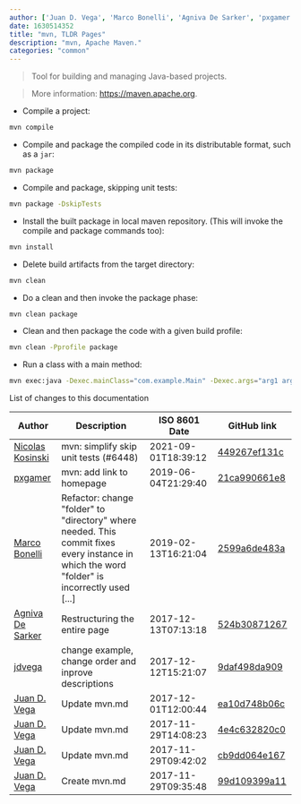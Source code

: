 ```yaml
---
author: ['Juan D. Vega', 'Marco Bonelli', 'Agniva De Sarker', 'pxgamer', 'Nicolas Kosinski', 'jdvega']
date: 1630514352
title: "mvn, TLDR Pages"
description: "mvn, Apache Maven."
categories: "common"
---
```

> Tool for building and managing Java-based projects.

> More information: <https://maven.apache.org>.

- Compile a project:

```bash
mvn compile
```

- Compile and package the compiled code in its distributable format, such as a `jar`:

```bash
mvn package
```

- Compile and package, skipping unit tests:

```bash
mvn package -DskipTests
```

- Install the built package in local maven repository. (This will invoke the compile and package commands too):

```bash
mvn install
```

- Delete build artifacts from the target directory:

```bash
mvn clean
```

- Do a clean and then invoke the package phase:

```bash
mvn clean package
```

- Clean and then package the code with a given build profile:

```bash
mvn clean -Pprofile package
```

- Run a class with a main method:

```bash
mvn exec:java -Dexec.mainClass="com.example.Main" -Dexec.args="arg1 arg2"
```
List of changes to this documentation


Author | Description | ISO 8601 Date | GitHub link
------|-----|-----|-----
[Nicolas Kosinski](mailto:nicokosi@users.noreply.github.com) | mvn: simplify skip unit tests (#6448) | 2021-09-01T18:39:12 | [449267ef131c](https://github.com/tldr-pages/tldr/commit/449267ef131c2d8c5269b5903682c5c4ef98ddf7)
[pxgamer](mailto:owzie123@gmail.com) | mvn: add link to homepage | 2019-06-04T21:29:40 | [21ca990661e8](https://github.com/tldr-pages/tldr/commit/21ca990661e8ef071cad208a52c8d14c84306a46)
[Marco Bonelli](mailto:mb5.marcob@gmail.com) | Refactor: change "folder" to "directory" where needed. This commit fixes every instance in which the word "folder" is incorrectly used [...] | 2019-02-13T16:21:04 | [2599a6de483a](https://github.com/tldr-pages/tldr/commit/2599a6de483a70601ab17b29e0f18a5a8bdcaa12)
[Agniva De Sarker](mailto:agnivade@yahoo.co.in) | Restructuring the entire page | 2017-12-13T07:13:18 | [524b30871267](https://github.com/tldr-pages/tldr/commit/524b30871267cdc44eb290ab850ca505af28112e)
[jdvega](mailto:jdvega@idealista.com) | change example, change order and inprove descriptions | 2017-12-12T15:21:07 | [9daf498da909](https://github.com/tldr-pages/tldr/commit/9daf498da909ee6fe09e4cbe5a9e9cfd62e25569)
[Juan D. Vega](mailto:jdvr@users.noreply.github.com) | Update mvn.md | 2017-12-01T12:00:44 | [ea10d748b06c](https://github.com/tldr-pages/tldr/commit/ea10d748b06caad89c2120120e9308cf4654175f)
[Juan D. Vega](mailto:jdvr@users.noreply.github.com) | Update mvn.md | 2017-11-29T14:08:23 | [4e4c632820c0](https://github.com/tldr-pages/tldr/commit/4e4c632820c005ca439d713a44368df6e96fe115)
[Juan D. Vega](mailto:jdvr@users.noreply.github.com) | Update mvn.md | 2017-11-29T09:42:02 | [cb9dd064e167](https://github.com/tldr-pages/tldr/commit/cb9dd064e1677ebc035c6bb49fdf7f89a3ad5c55)
[Juan D. Vega](mailto:jdvr@users.noreply.github.com) | Create mvn.md | 2017-11-29T09:35:48 | [99d109399a11](https://github.com/tldr-pages/tldr/commit/99d109399a11ce817ef6c918edd84d1230901ad6)

